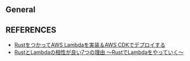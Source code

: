## General


## REFERENCES

* [RustをつかってAWS Lambdaを実装＆AWS CDKでデプロイする](https://dev.classmethod.jp/articles/rust-lambda-cdk/)
* [RustとLambdaの相性が良い7つの理由 〜RustでLambdaをやっていく〜](https://zenn.dev/hinastory/articles/b603b76bf01ccc)